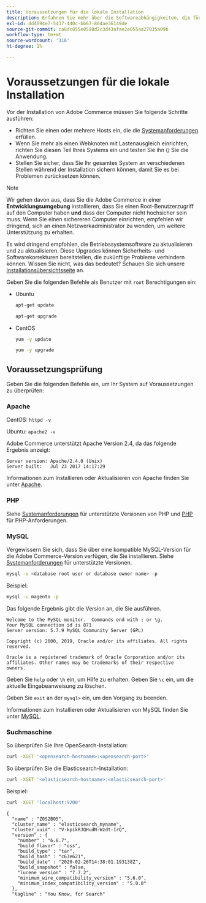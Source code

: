 ```yaml
---
title: Voraussetzungen für die lokale Installation
description: Erfahren Sie mehr über die Softwareabhängigkeiten, die für lokale Installationen von Adobe Commerce erforderlich sind.
exl-id: dd4694e7-5437-440c-bb67-804ae36149de
source-git-commit: ca8dc855e0598d2c3d43afae2e055aa27035a09b
workflow-type: tm+mt
source-wordcount: '316'
ht-degree: 1%

---
```


# Voraussetzungen für die lokale Installation

Vor der Installation von Adobe Commerce müssen Sie folgende Schritte ausführen:

* Richten Sie einen oder mehrere Hosts ein, die die [Systemanforderungen](../system-requirements.md) erfüllen.
* Wenn Sie mehr als einen Webknoten mit Lastenausgleich einrichten, richten Sie diesen Teil Ihres Systems ein und testen Sie ihn (_)_ Sie die Anwendung.
* Stellen Sie sicher, dass Sie Ihr gesamtes System an verschiedenen Stellen während der Installation sichern können, damit Sie es bei Problemen zurücksetzen können.

>[!NOTE]
>
>Wir gehen davon aus, dass Sie die Adobe Commerce in einer **Entwicklungsumgebung** installieren, dass Sie einen Root-Benutzerzugriff auf den Computer haben **und** dass der Computer nicht hochsicher sein muss. Wenn Sie einen sichereren Computer einrichten, empfehlen wir dringend, sich an einen Netzwerkadministrator zu wenden, um weitere Unterstützung zu erhalten.

Es wird dringend empfohlen, die Betriebssystemsoftware zu aktualisieren und zu aktualisieren. Diese Upgrades können Sicherheits- und Softwarekorrekturen bereitstellen, die zukünftige Probleme verhindern können. Wissen Sie nicht, was das bedeutet? Schauen Sie sich unsere [Installationsübersichtsseite](../overview.md) an.

Geben Sie die folgenden Befehle als Benutzer mit `root` Berechtigungen ein:

* Ubuntu

  ```bash
  apt-get update
  ```

  ```bash
  apt-get upgrade
  ```

* CentOS

  ```bash
  yum -y update
  ```

  ```bash
  yum -y upgrade
  ```

## Voraussetzungsprüfung

Geben Sie die folgenden Befehle ein, um Ihr System auf Voraussetzungen zu überprüfen:

### Apache

CentOS: `httpd -v`

Ubuntu: `apache2 -v`

Adobe Commerce unterstützt Apache Version 2.4, da das folgende Ergebnis anzeigt:

```
Server version: Apache/2.4.0 (Unix)
Server built:   Jul 23 2017 14:17:29
```

Informationen zum Installieren oder Aktualisieren von Apache finden Sie unter [Apache](web-server/apache.md).

### PHP

Siehe [Systemanforderungen](../system-requirements.md) für unterstützte Versionen von PHP und [PHP](../system-requirements.md#php-settings) für PHP-Anforderungen.

### MySQL

Vergewissern Sie sich, dass Sie über eine kompatible MySQL-Version für die Adobe Commerce-Version verfügen, die Sie installieren. Siehe [Systemanforderungen](../system-requirements.md) für unterstützte Versionen.

```bash
mysql -u <database root user or database owner name> -p
```

Beispiel:

```bash
mysql -u magento -p
```

Das folgende Ergebnis gibt die Version an, die Sie ausführen.

```
Welcome to the MySQL monitor.  Commands end with ; or \g.
Your MySQL connection id is 871
Server version: 5.7.9 MySQL Community Server (GPL)

Copyright (c) 2000, 2019, Oracle and/or its affiliates. All rights reserved.

Oracle is a registered trademark of Oracle Corporation and/or its
affiliates. Other names may be trademarks of their respective
owners.
```

Geben Sie `help` oder `\h` ein, um Hilfe zu erhalten. Geben Sie `\c` ein, um die aktuelle Eingabeanweisung zu löschen.

Geben Sie `exit` an der `mysql>` ein, um den Vorgang zu beenden.

Informationen zum Installieren oder Aktualisieren von MySQL finden Sie unter [MySQL](database/mysql.md).

### Suchmaschine

So überprüfen Sie Ihre OpenSearch-Installation:

```bash
curl -XGET '<opensearch-hostname>:<opensearch-port>'
```

So überprüfen Sie die Elasticsearch-Installation:

```bash
curl -XGET '<elasticsearch-hostname>:<elasticsearch-port>'
```

Beispiel:

```bash
curl -XGET 'localhost:9200'
```

```
{
  "name" : "Z0S2B05",
  "cluster_name" : "elasticsearch_myname",
  "cluster_uuid" : "V-kpikRJQHudN-Wzdt-IrQ",
  "version" : {
    "number" : "6.8.7",
    "build_flavor" : "oss",
    "build_type" : "tar",
    "build_hash" : "c63e621",
    "build_date" : "2020-02-26T14:38:01.193138Z",
    "build_snapshot" : false,
    "lucene_version" : "7.7.2",
    "minimum_wire_compatibility_version" : "5.6.0",
    "minimum_index_compatibility_version" : "5.0.0"
  },
  "tagline" : "You Know, for Search"
```
